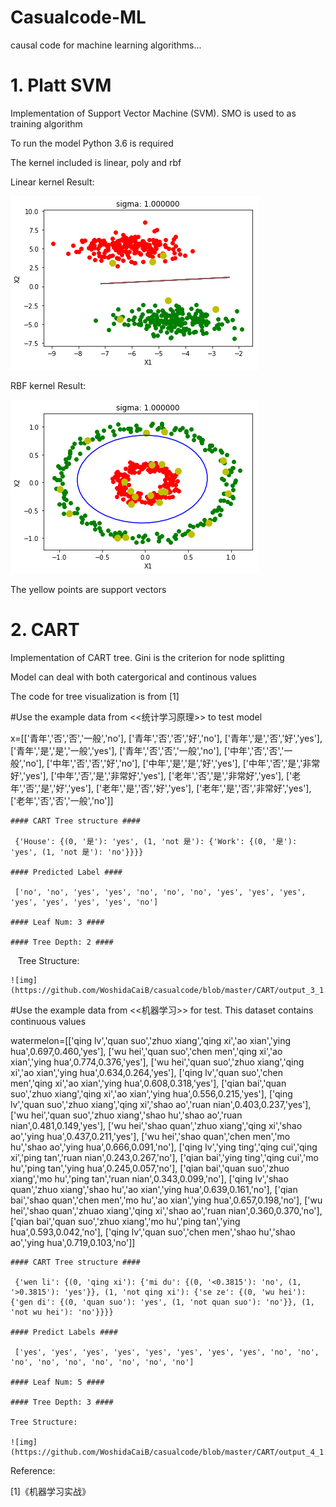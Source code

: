 # Casualcode-ML

causal code for machine learning algorithms...

# 1. Platt SVM

Implementation of Support Vector Machine (SVM). SMO is used to as training algorithm

To run the model Python 3.6 is required

The kernel included is linear, poly and rbf

Linear kernel Result:

![img](https://github.com/WoshidaCaiB/casualcode/blob/master/SVM/output_2_1.png)

RBF kernel Result:

![img](https://github.com/WoshidaCaiB/casualcode/blob/master/SVM/output_4_1.png)

The yellow points are support vectors

# 2. CART 

Implementation of CART tree. Gini is the criterion for node splitting

Model can deal with both catergorical and continous values

The code for tree visualization is from [1]

#Use the example data from <<统计学习原理>> to test model

x=[['青年','否','否','一般','no'],
   ['青年','否','否','好','no'],
  ['青年','是','否','好','yes'],
  ['青年','是','是','一般','yes'],
  ['青年','否','否','一般','no'],
  ['中年','否','否','一般','no'],
  ['中年','否','否','好','no'],
  ['中年','是','是','好','yes'],
  ['中年','否','是','非常好','yes'],
  ['中年','否','是','非常好','yes'],
  ['老年','否','是','非常好','yes'],
  ['老年','否','是','好','yes'],
  ['老年','是','否','好','yes'],
  ['老年','是','否','非常好','yes'],
  ['老年','否','否','一般','no']]



    #### CART Tree structure ####
	
     {'House': {(0, '是'): 'yes', (1, 'not 是'): {'Work': {(0, '是'): 'yes', (1, 'not 是'): 'no'}}}}
	 
    #### Predicted Label ####
	
     ['no', 'no', 'yes', 'yes', 'no', 'no', 'no', 'yes', 'yes', 'yes', 'yes', 'yes', 'yes', 'yes', 'no']
	 
    #### Leaf Num: 3 ####
	
    #### Tree Depth: 2 ####
    
    Tree Structure:
    
    ![img](https://github.com/WoshidaCaiB/casualcode/blob/master/CART/output_3_1.png)

#Use the example data from <<机器学习>> for test. This dataset contains continuous values

watermelon=[['qing lv','quan suo','zhuo xiang','qing xi','ao xian','ying hua',0.697,0.460,'yes'],
           ['wu hei','quan suo','chen men','qing xi','ao xian','ying hua',0.774,0.376,'yes'],
           ['wu hei','quan suo','zhuo xiang','qing xi','ao xian','ying hua',0.634,0.264,'yes'],
           ['qing lv','quan suo','chen men','qing xi','ao xian','ying hua',0.608,0.318,'yes'],
           ['qian bai','quan suo','zhuo xiang','qing xi','ao xian','ying hua',0.556,0.215,'yes'],
           ['qing lv','quan suo','zhuo xiang','qing xi','shao ao','ruan nian',0.403,0.237,'yes'],
           ['wu hei','quan suo','zhuo xiang','shao hu','shao ao','ruan nian',0.481,0.149,'yes'],
           ['wu hei','shao quan','zhuo xiang','qing xi','shao ao','ying hua',0.437,0.211,'yes'],
           ['wu hei','shao quan','chen men','mo hu','shao ao','ying hua',0.666,0.091,'no'],
           ['qing lv','ying ting','qing cui','qing xi','ping tan','ruan nian',0.243,0.267,'no'],
           ['qian bai','ying ting','qing cui','mo hu','ping tan','ying hua',0.245,0.057,'no'],
           ['qian bai','quan suo','zhuo xiang','mo hu','ping tan','ruan nian',0.343,0.099,'no'],
           ['qing lv','shao quan','zhuo xiang','shao hu','ao xian','ying hua',0.639,0.161,'no'],
           ['qian bai','shao quan','chen men','mo hu','ao xian','ying hua',0.657,0.198,'no'],
           ['wu hei','shao quan','zhuao xiang','qing xi','shao ao','ruan nian',0.360,0.370,'no'],
            ['qian bai','quan suo','zhuo xiang','mo hu','ping tan','ying hua',0.593,0.042,'no'],
            ['qing lv','quan suo','chen men','shao hu','shao ao','ying hua',0.719,0.103,'no']]

    #### CART Tree structure ####
	
     {'wen li': {(0, 'qing xi'): {'mi du': {(0, '<0.3815'): 'no', (1, '>0.3815'): 'yes'}}, (1, 'not qing xi'): {'se ze': {(0, 'wu hei'): {'gen di': {(0, 'quan suo'): 'yes', (1, 'not quan suo'): 'no'}}, (1, 'not wu hei'): 'no'}}}}
	 
    #### Predict Labels ####
	
     ['yes', 'yes', 'yes', 'yes', 'yes', 'yes', 'yes', 'yes', 'no', 'no', 'no', 'no', 'no', 'no', 'no', 'no', 'no']
	 
    #### Leaf Num: 5 ####
	
    #### Tree Depth: 3 ####
	
    Tree Structure:
    
    ![img](https://github.com/WoshidaCaiB/casualcode/blob/master/CART/output_4_1.png)
    
Reference:

[1]《机器学习实战》
